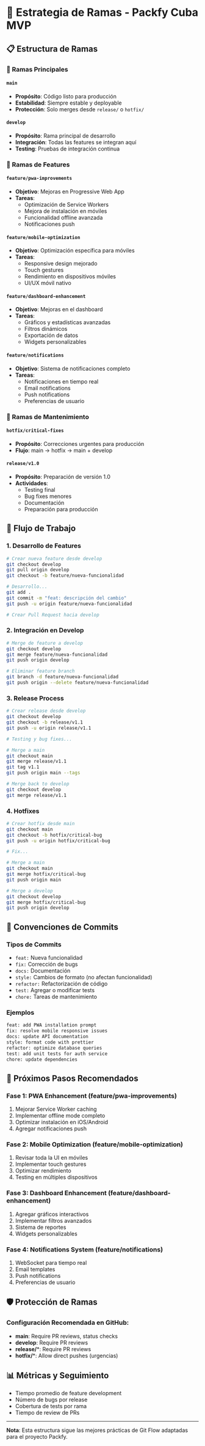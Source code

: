 # 🌿 Estrategia de Ramas - Packfy Cuba MVP

## 📋 Estructura de Ramas

### 🎯 Ramas Principales

#### `main` 
- **Propósito**: Código listo para producción
- **Estabilidad**: Siempre estable y deployable
- **Protección**: Solo merges desde `release/` o `hotfix/`

#### `develop`
- **Propósito**: Rama principal de desarrollo
- **Integración**: Todas las features se integran aquí
- **Testing**: Pruebas de integración continua

### 🚀 Ramas de Features

#### `feature/pwa-improvements`
- **Objetivo**: Mejoras en Progressive Web App
- **Tareas**:
  - Optimización de Service Workers
  - Mejora de instalación en móviles
  - Funcionalidad offline avanzada
  - Notificaciones push

#### `feature/mobile-optimization`
- **Objetivo**: Optimización específica para móviles
- **Tareas**:
  - Responsive design mejorado
  - Touch gestures
  - Rendimiento en dispositivos móviles
  - UI/UX móvil nativo

#### `feature/dashboard-enhancement`
- **Objetivo**: Mejoras en el dashboard
- **Tareas**:
  - Gráficos y estadísticas avanzadas
  - Filtros dinámicos
  - Exportación de datos
  - Widgets personalizables

#### `feature/notifications`
- **Objetivo**: Sistema de notificaciones completo
- **Tareas**:
  - Notificaciones en tiempo real
  - Email notifications
  - Push notifications
  - Preferencias de usuario

### 🔧 Ramas de Mantenimiento

#### `hotfix/critical-fixes`
- **Propósito**: Correcciones urgentes para producción
- **Flujo**: main → hotfix → main + develop

#### `release/v1.0`
- **Propósito**: Preparación de versión 1.0
- **Actividades**: 
  - Testing final
  - Bug fixes menores
  - Documentación
  - Preparación para producción

## 🔄 Flujo de Trabajo

### 1. Desarrollo de Features
```bash
# Crear nueva feature desde develop
git checkout develop
git pull origin develop
git checkout -b feature/nueva-funcionalidad

# Desarrollo...
git add .
git commit -m "feat: descripción del cambio"
git push -u origin feature/nueva-funcionalidad

# Crear Pull Request hacia develop
```

### 2. Integración en Develop
```bash
# Merge de feature a develop
git checkout develop
git merge feature/nueva-funcionalidad
git push origin develop

# Eliminar feature branch
git branch -d feature/nueva-funcionalidad
git push origin --delete feature/nueva-funcionalidad
```

### 3. Release Process
```bash
# Crear release desde develop
git checkout develop
git checkout -b release/v1.1
git push -u origin release/v1.1

# Testing y bug fixes...

# Merge a main
git checkout main
git merge release/v1.1
git tag v1.1
git push origin main --tags

# Merge back to develop
git checkout develop
git merge release/v1.1
```

### 4. Hotfixes
```bash
# Crear hotfix desde main
git checkout main
git checkout -b hotfix/critical-bug
git push -u origin hotfix/critical-bug

# Fix...

# Merge a main
git checkout main
git merge hotfix/critical-bug
git push origin main

# Merge a develop
git checkout develop
git merge hotfix/critical-bug
git push origin develop
```

## 📝 Convenciones de Commits

### Tipos de Commits
- `feat:` Nueva funcionalidad
- `fix:` Corrección de bugs
- `docs:` Documentación
- `style:` Cambios de formato (no afectan funcionalidad)
- `refactor:` Refactorización de código
- `test:` Agregar o modificar tests
- `chore:` Tareas de mantenimiento

### Ejemplos
```bash
feat: add PWA installation prompt
fix: resolve mobile responsive issues
docs: update API documentation
style: format code with prettier
refactor: optimize database queries
test: add unit tests for auth service
chore: update dependencies
```

## 🎯 Próximos Pasos Recomendados

### Fase 1: PWA Enhancement (feature/pwa-improvements)
1. Mejorar Service Worker caching
2. Implementar offline mode completo
3. Optimizar instalación en iOS/Android
4. Agregar notificaciones push

### Fase 2: Mobile Optimization (feature/mobile-optimization)
1. Revisar toda la UI en móviles
2. Implementar touch gestures
3. Optimizar rendimiento
4. Testing en múltiples dispositivos

### Fase 3: Dashboard Enhancement (feature/dashboard-enhancement)
1. Agregar gráficos interactivos
2. Implementar filtros avanzados
3. Sistema de reportes
4. Widgets personalizables

### Fase 4: Notifications System (feature/notifications)
1. WebSocket para tiempo real
2. Email templates
3. Push notifications
4. Preferencias de usuario

## 🛡️ Protección de Ramas

### Configuración Recomendada en GitHub:
- **main**: Require PR reviews, status checks
- **develop**: Require PR reviews
- **release/***: Require PR reviews
- **hotfix/***: Allow direct pushes (urgencias)

## 📊 Métricas y Seguimiento

- Tiempo promedio de feature development
- Número de bugs por release
- Cobertura de tests por rama
- Tiempo de review de PRs

---

**Nota**: Esta estructura sigue las mejores prácticas de Git Flow adaptadas para el proyecto Packfy.
